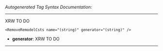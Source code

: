 _Autogenerated Tag Syntax Documentation:_

---
XRW TO DO

```
<RemoveRemodelCsts name="(string)" generator="(string)" />
```

-   **generator**: XRW TO DO

---
